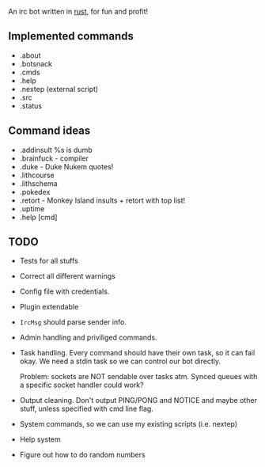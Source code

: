 An irc bot written in [rust][], for fun and profit!

Implemented commands
--------------------

* .about
* .botsnack
* .cmds
* .help
* .nextep (external script)
* .src
* .status

Command ideas
-------------

* .addinsult %s is dumb
* .brainfuck - compiler
* .duke - Duke Nukem quotes!
* .lithcourse
* .lithschema
* .pokedex
* .retort - Monkey Island insults + retort with top list!
* .uptime
* .help [cmd]

TODO
----

* Tests for all stuffs
* Correct all different warnings
* Config file with credentials.
* Plugin extendable
* `IrcMsg` should parse sender info.
* Admin handling and priviliged commands.
* Task handling.
  Every command should have their own task, so it can fail okay.
  We need a stdin task so we can control our bot directly.

  Problem: sockets are NOT sendable over tasks atm. 
    Synced queues with a specific socket handler could work?
* Output cleaning.
  Don't output PING/PONG and NOTICE and maybe other stuff, unless specified with cmd line flag.
* System commands, so we can use my existing scripts (i.e. nextep)
* Help system
* Figure out how to do random numbers

[rust]: http://www.rust-lang.org

